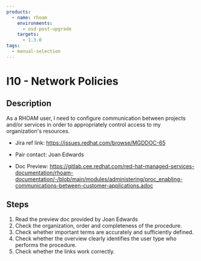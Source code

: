 ```yaml
---
products:
  - name: rhoam
    environments:
      - osd-post-upgrade
    targets:
      - 1.3.0
tags:
  - manual-selection
---
```


# I10 - Network Policies

## Description

As a RHOAM user, I need to configure communication between projects and/or services in order to appropriately control access to my organization's resources.

- Jira ref link: https://issues.redhat.com/browse/MGDDOC-65

- Pair contact: Joan Edwards

* Doc Preview: https://gitlab.cee.redhat.com/red-hat-managed-services-documentation/rhoam-documentation/-/blob/main/modules/administering/proc_enabling-communications-between-customer-applications.adoc

## Steps

1. Read the preview doc provided by Joan Edwards
2. Check the organization, order and completeness of the procedure.
3. Check whether important terms are accurately and sufficiently defined.
4. Check whether the overview clearly identifies the user type who performs the procedure.
5. Check whether the links work correctly.
